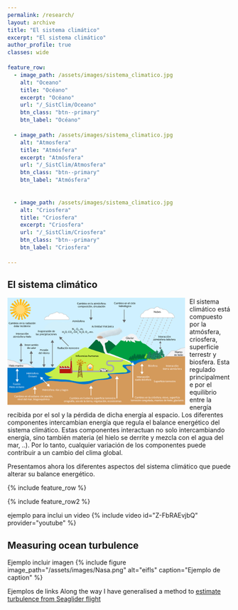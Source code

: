 ```yaml
---
permalink: /research/
layout: archive
title: "El sistema climático"
excerpt: "El sistema climático"
author_profile: true 
classes: wide  

feature_row:
  - image_path: /assets/images/sistema_climatico.jpg
    alt: "Oceano"
    title: "Océano"
    excerpt: "Océano"
    url: "/_SistClim/Oceano"
    btn_class: "btn--primary"
    btn_label: "Océano"

  - image_path: /assets/images/sistema_climatico.jpg
    alt: "Atmosfera"
    title: "Atmósfera"
    excerpt: "Atmósfera"
    url: "/_SistClim/Atmosfera"
    btn_class: "btn--primary"
    btn_label: "Atmósfera"
    
    
  - image_path: /assets/images/sistema_climatico.jpg
    alt: "Criosfera"
    title: "Criosfera"
    excerpt: "Criosfera"
    url: "/_SistClim/Criosfera"
    btn_class: "btn--primary"
    btn_label: "Criosfera"
    
---
```



<h2>El sistema climático</h2>

<img src="/assets/images/sistema_climatico.jpg" 
     alt="sist_clim"  
     width="400"
     style="float: left; margin-right: 10px;" />

El sistema climático está compuesto por la atmósfera, criosfera, superficie terrestr y biosfera. Esta regulado principalmente por el equilibrio entre la energía recibida por el sol y la pérdida de dicha energía al espacio. Los diferentes componentes intercambian energía que regula el balance energético del sistema climático. Estas componentes interactuan no solo intercambiando energía, sino también materia (el hielo se derrite y mezcla con el agua del mar, ..). Por lo tanto, cualquier variación de los componentes puede contribuir a un cambio del clima global. 

Presentamos ahora los diferentes aspectos del sistema climático que puede alterar su balance energético. 


{% include feature_row %}




{% include feature_row2 %}

ejemplo para inclui un video
{% include video id="Z-FbRAEvjbQ" provider="youtube" %}

<h2>Measuring ocean turbulence</h2>

Ejemplo incluir imagen
{% include figure image_path="/assets/images/Nasa.png" alt="eifls" caption="Ejemplo de caption" %}

Ejemplos de links Along the way I have generalised a method to [estimate turbulence from Seaglider flight](https://doi.org/10.1029/2018GL079966)
